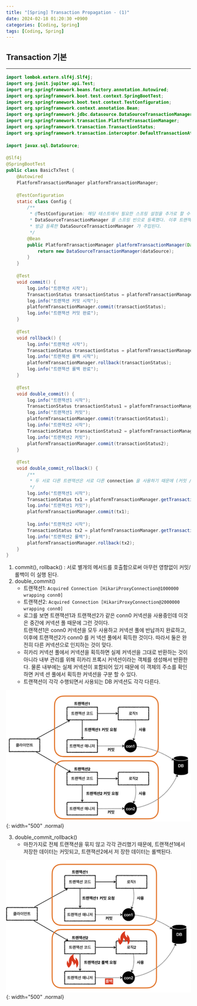 ```yaml
---
title: "[Spring] Transaction Propagation - (1)"
date: 2024-02-18 01:20:30 +0900
categories: [Coding, Spring]
tags: [Coding, Spring]
---
```


## Transaction 기본

---

```java
import lombok.extern.slf4j.Slf4j;
import org.junit.jupiter.api.Test;
import org.springframework.beans.factory.annotation.Autowired;
import org.springframework.boot.test.context.SpringBootTest;
import org.springframework.boot.test.context.TestConfiguration;
import org.springframework.context.annotation.Bean;
import org.springframework.jdbc.datasource.DataSourceTransactionManager;
import org.springframework.transaction.PlatformTransactionManager;
import org.springframework.transaction.TransactionStatus;
import org.springframework.transaction.interceptor.DefaultTransactionAttribute;

import javax.sql.DataSource;

@Slf4j
@SpringBootTest
public class BasicTxTest {
    @Autowired
    PlatformTransactionManager platformTransactionManager;

    @TestConfiguration
    static class Config {
        /**
         * @TestConfiguration: 해당 테스트에서 필요한 스프링 설정을 추가로 할 수 있다.
         * DataSourceTransactionManager 를 스프링 빈으로 등록했다. 이후 트랜잭션 매니저인 PlatformTransactionManager 를 주입 받으면
         * 방금 등록한 DataSourceTransactionManager 가 주입된다.
         */
        @Bean
        public PlatformTransactionManager platformTransactionManager(DataSource dataSource) {
            return new DataSourceTransactionManager(dataSource);
        }
    }

    @Test
    void commit() {
        log.info("트랜잭션 시작");
        TransactionStatus transactionStatus = platformTransactionManager.getTransaction(new DefaultTransactionAttribute());
        log.info("트랜잭션 커밋 시작");
        platformTransactionManager.commit(transactionStatus);
        log.info("트랜잭션 커밋 완료");
    }

    @Test
    void rollback() {
        log.info("트랜잭션 시작");
        TransactionStatus transactionStatus = platformTransactionManager.getTransaction(new DefaultTransactionAttribute());
        log.info("트랜잭션 롤백 시작");
        platformTransactionManager.rollback(transactionStatus);
        log.info("트랜잭션 롤백 완료");
    }

    @Test
    void double_commit() {
        log.info("트랜잭션1 시작");
        TransactionStatus transactionStatus1 = platformTransactionManager.getTransaction(new DefaultTransactionAttribute());
        log.info("트랜잭션1 커밋");
        platformTransactionManager.commit(transactionStatus1);
        log.info("트랜잭션2 시작");
        TransactionStatus transactionStatus2 = platformTransactionManager.getTransaction(new DefaultTransactionAttribute());
        log.info("트랜잭션2 커밋");
        platformTransactionManager.commit(transactionStatus2);
    }

    @Test
    void double_commit_rollback() {
        /**
         * 두 서로 다른 트랜잭션은 서로 다른 connection 을 사용하기 때문에 (커밋 / 롤백)이 구분 된다.
         */
        log.info("트랜잭션1 시작");
        TransactionStatus tx1 = platformTransactionManager.getTransaction(new DefaultTransactionAttribute());
        log.info("트랜잭션1 커밋");
        platformTransactionManager.commit(tx1);

        log.info("트랜잭션2 시작");
        TransactionStatus tx2 = platformTransactionManager.getTransaction(new DefaultTransactionAttribute());
        log.info("트랜잭션2 롤백");
        platformTransactionManager.rollback(tx2);
    }
}
```

1. commit(), rollback() : 서로 별개의 메서드를 호출함으로써 아무런 영향없이 커밋/롤백이 이 실행 된다.
2. double_commit()
   - 트랜잭션1: `Acquired Connection [HikariProxyConnection@1000000 wrapping conn0]`
   - 트랜잭션2: `Acquired Connection [HikariProxyConnection@2000000 wrapping conn0]`
   - 로그를 보면 트랜잭션1과 트랜잭션2가 같은 conn0 커넥션을 사용중인데 이것은 중간에 커넥션 풀 때문에 그런 것이다.  
     트랜잭션1은 conn0 커넥션을 모두 사용하고 커넥션 풀에 반납까지 완료하고, 이후에 트랜잭션2가 conn0 를 커 넥션 풀에서 획득한 것이다. 따라서 둘은 완전히 다른 커넥션으로 인지하는 것이 맞다.
   - 히카리 커넥션 풀에서 커넥션을 획득하면 실제 커넥션을 그대로 반환하는 것이 아니라 내부 관리를 위해 히카리 프록시 커넥션이라는 객체를 생성해서 반환한다. 물론 내부에는 실제 커넥션이 포함되어 있기 때문에 이 객체의 주소를 확인하면 커넥 션 풀에서 획득한 커넥션을 구분 할 수 있다.
   - 트랜잭션이 각각 수행되면서 사용되는 DB 커넥션도 각각 다른다.

![Currying Image](/assets/img/post_img/coding/spring/transaction_propagation_1_1.png){: width="500" .normal}

3. double_commit_rollback()
   - 마찬가지로 전체 트랜잭션을 묶지 않고 각각 관리했기 때문에, 트랜잭션1에서 저장한 데이터는 커밋되고, 트랜잭션2에서 저 장한 데이터는 롤백된다.

![Currying Image](/assets/img/post_img/coding/spring/transaction_propagation_1_2.png){: width="500" .normal}
